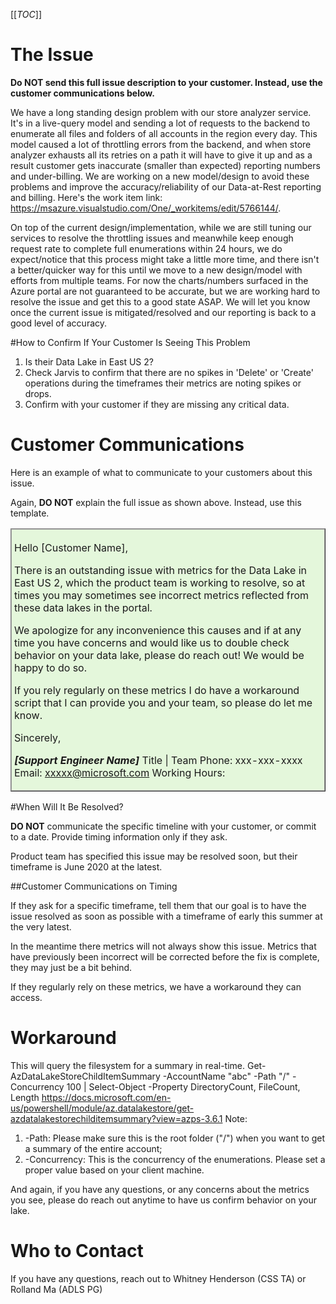 [[_TOC_]]

# The Issue

**Do NOT send this full issue description to your customer. Instead, use the customer communications below.**

We have a long standing design problem with our store analyzer service. It's in a live-query model and sending a lot of requests to the backend to enumerate all files and folders of all accounts in the region every day. This model caused a lot of throttling errors from the backend, and when store analyzer exhausts all its retries on a path it will have to give it up and as a result customer gets inaccurate (smaller than expected) reporting numbers and under-billing. We are working on a new model/design to avoid these problems and improve the accuracy/reliability of our Data-at-Rest reporting and billing. Here's the work item link: https://msazure.visualstudio.com/One/_workitems/edit/5766144/. 

On top of the current design/implementation, while we are still tuning our services to resolve the throttling issues and meanwhile keep enough request rate to complete full enumerations within 24 hours, we do expect/notice that this process might take a little more time, and there isn't a better/quicker way for this until we move to a new design/model with efforts from multiple teams. For now the charts/numbers surfaced in the Azure portal are not guaranteed to be accurate, but we are working hard to resolve the issue and get this to a good state ASAP. We will let you know once the current issue is mitigated/resolved and our reporting is back to a good level of accuracy.

#How to Confirm If Your Customer Is Seeing This Problem
1. Is their Data Lake in East US 2?
2. Check Jarvis to confirm that there are no spikes in 'Delete' or 'Create' operations during the timeframes their metrics are noting spikes or drops.
3. Confirm with your customer if they are missing any critical data.

# Customer Communications

Here is an example of what to communicate to your customers about this issue.

Again, **DO NOT** explain the full issue as shown above. Instead, use this template.

<table border="1";bgcolor="#DFDFDF";>
<tr>
  <td style='border-style:solid;border-color:#A3A3A3;background-color:#e4f7db;border-width:1pt; 
vertical-align:top;width:8in;padding:2.0pt 3.0pt 2.0pt 3.0pt'>  

Hello [Customer Name],

There is an outstanding issue with metrics for the Data Lake in East US 2, which the product team is working to resolve, so at times you may sometimes see incorrect metrics reflected from these data lakes in the portal.

 
We apologize for any inconvenience this causes and if at any time you have concerns and would like us to double check behavior on your data lake, please do reach out! We would be happy to do so.

If you rely regularly on these metrics I do have a workaround script that I can provide you and your team, so please do let me know.
 
Sincerely,

_**[Support Engineer Name]**_
Title | Team
Phone: xxx-xxx-xxxx
Email: xxxxx@microsoft.com
Working Hours:

</td>
</tr>
</table>

#When Will It Be Resolved?

**DO NOT** communicate the specific timeline with your customer, or commit to a date. Provide timing information only if they ask.

Product team has specified this issue may be resolved soon, but their timeframe is June 2020 at the latest.

##Customer Communications on Timing

If they ask for a specific timeframe, tell them that our goal is to have the issue resolved as soon as possible with a timeframe of early this summer at the very latest.

In the meantime there metrics will not always show this issue. Metrics that have previously been incorrect will be corrected before the fix is complete, they may just be a bit behind.

If they regularly rely on these metrics, we have a workaround they can access.

# Workaround
This will query the filesystem for a summary in real-time.
Get-AzDataLakeStoreChildItemSummary -AccountName "abc" -Path "/" -Concurrency 100 | Select-Object -Property DirectoryCount, FileCount, Length
https://docs.microsoft.com/en-us/powershell/module/az.datalakestore/get-azdatalakestorechilditemsummary?view=azps-3.6.1
Note:
1. -Path: Please make sure this is the root folder ("/") when you want to get a summary of the entire account;
2. -Concurrency: This is the concurrency of the enumerations. Please set a proper value based on your client machine.

And again, if you have any questions, or any concerns about the metrics you see, please do reach out anytime to have us confirm behavior on your lake.



# Who to Contact

If you have any questions, reach out to Whitney Henderson (CSS TA) or Rolland Ma (ADLS PG)